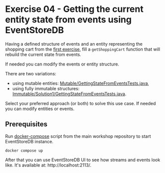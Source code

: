 # Exercise 04 - Getting the current entity state from events using EventStoreDB

Having a defined structure of events and an entity representing the shopping cart from the [first exercise](../../e01_events_definition), fill a `getShoppingCart` function that will rebuild the current state from events.

If needed you can modify the events or entity structure.

There are two variations:
- using mutable entities: [Mutable/GettingStateFromEventsTests.java](./mutable/GettingStateFromEventsTests.java),
- using fully immutable structures: [Immutable/Solution1/GettingStateFromEventsTests.java](./immutable/GettingStateFromEventsTests.java).

Select your preferred approach (or both) to solve this use case. If needed you can modify entities or events.

## Prerequisites
Run [docker-compose](../../../../../../../../docker-compose.yml) script from the main workshop repository to start EventStoreDB instance.

```shell
docker compose up
```

After that you can use EventStoreDB UI to see how streams and events look like. It's available at: http://localhost:2113/.
